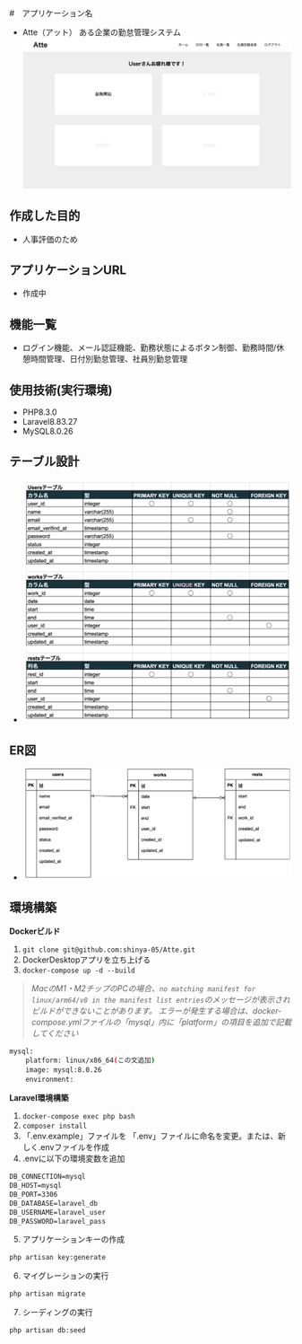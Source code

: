 #　アプリケーション名
- Atte（アット）
  ある企業の勤怠管理システム
  ![alt text](<スクリーンショット 2024-10-27 22.51.29.png>)

## 作成した目的
- 人事評価のため

## アプリケーションURL
- 作成中

## 機能一覧
- ログイン機能、メール認証機能、勤務状態によるボタン制御、勤務時間/休憩時間管理、日付別勤怠管理、社員別勤怠管理

## 使用技術(実行環境)
- PHP8.3.0
- Laravel8.83.27
- MySQL8.0.26

## テーブル設計
- ![alt text](image-1.png)

## ER図
- ![alt text](image-2.png)


## 環境構築
**Dockerビルド**
1. `git clone git@github.com:shinya-05/Atte.git`
2. DockerDesktopアプリを立ち上げる
3. `docker-compose up -d --build`

> *MacのM1・M2チップのPCの場合、`no matching manifest for linux/arm64/v8 in the manifest list entries`のメッセージが表示されビルドができないことがあります。
エラーが発生する場合は、docker-compose.ymlファイルの「mysql」内に「platform」の項目を追加で記載してください*
``` bash
mysql:
    platform: linux/x86_64(この文追加)
    image: mysql:8.0.26
    environment:
```

**Laravel環境構築**
1. `docker-compose exec php bash`
2. `composer install`
3. 「.env.example」ファイルを 「.env」ファイルに命名を変更。または、新しく.envファイルを作成
4. .envに以下の環境変数を追加
``` text
DB_CONNECTION=mysql
DB_HOST=mysql
DB_PORT=3306
DB_DATABASE=laravel_db
DB_USERNAME=laravel_user
DB_PASSWORD=laravel_pass
```
5. アプリケーションキーの作成
``` bash
php artisan key:generate
```

6. マイグレーションの実行
``` bash
php artisan migrate
```

7. シーディングの実行
``` bash
php artisan db:seed
```

